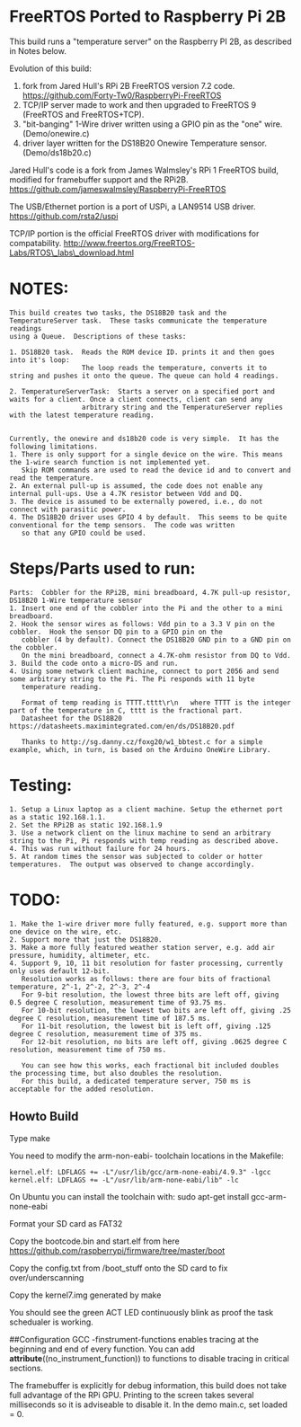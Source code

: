 # FreeRTOS Ported to Raspberry Pi 2B

This build runs a "temperature server" on the Raspberry PI 2B, as described in Notes below.

Evolution of this build:

1. fork from Jared Hull's RPi 2B FreeRTOS version 7.2 code.  https://github.com/Forty-Tw0/RaspberryPi-FreeRTOS
2. TCP/IP server made to work and then upgraded to FreeRTOS 9 (FreeRTOS and FreeRTOS+TCP).
3. "bit-banging" 1-Wire driver written using a GPIO pin as the "one" wire. (Demo/onewire.c)
4. driver layer written for the DS18B20 Onewire Temperature sensor. (Demo/ds18b20.c)

Jared Hull's code is a fork from James Walmsley's RPi 1 FreeRTOS build, modified for framebuffer support and the RPi2B.
https://github.com/jameswalmsley/RaspberryPi-FreeRTOS

The USB/Ethernet portion is a port of USPi, a LAN9514 USB driver.
https://github.com/rsta2/uspi

TCP/IP portion is the official FreeRTOS driver with modifications for compatability.
http://www.freertos.org/FreeRTOS-Labs/RTOS\_labs\_download.html


# NOTES:
    This build creates two tasks, the DS18B20 task and the TemperatureServer task.  These tasks communicate the temperature readings
    using a Queue.  Descriptions of these tasks:
  
    1. DS18B20 task.  Reads the ROM device ID. prints it and then goes into it's loop:
                      The loop reads the temperature, converts it to string and pushes it onto the queue. The queue can hold 4 readings.

    2. TemperatureServerTask:  Starts a server on a specified port and waits for a client. Once a client connects, client can send any 
                      arbitrary string and the TemperatureServer replies with the latest temperature reading.
    

    Currently, the onewire and ds18b20 code is very simple.  It has the following limitations.
    1. There is only support for a single device on the wire. This means the 1-wire search function is not implemented yet.
       Skip ROM commands are used to read the device id and to convert and read the temperature.
    2. An external pull-up is assumed, the code does not enable any internal pull-ups. Use a 4.7K resistor between Vdd and DQ.
    3. The device is assumed to be externally powered, i.e., do not connect with parasitic power. 
    4. The DS18B20 driver uses GPIO 4 by default.  This seems to be quite conventional for the temp sensors.  The code was written
       so that any GPIO could be used.

# Steps/Parts used to run:
    Parts:  Cobbler for the RPi2B, mini breadboard, 4.7K pull-up resistor, DS18B20 1-Wire temperature sensor
    1. Insert one end of the cobbler into the Pi and the other to a mini breadboard.
    2. Hook the sensor wires as follows: Vdd pin to a 3.3 V pin on the cobbler.  Hook the sensor DQ pin to a GPIO pin on the
       cobbler (4 by default). Connect the DS18B20 GND pin to a GND pin on the cobbler.  
       On the mini breadboard, connect a 4.7K-ohm resistor from DQ to Vdd.
    3. Build the code onto a micro-DS and run.
    4. Using some network client machine, connect to port 2056 and send some arbitrary string to the Pi. The Pi responds with 11 byte
       temperature reading.

       Format of temp reading is TTTT.tttt\r\n   where TTTT is the integer part of the temperature in C, tttt is the fractional part.
       Datasheet for the DS18B20  https://datasheets.maximintegrated.com/en/ds/DS18B20.pdf

       Thanks to http://sg.danny.cz/foxg20/w1_bbtest.c for a simple example, which, in turn, is based on the Arduino OneWire Library.

# Testing:
    1. Setup a Linux laptop as a client machine. Setup the ethernet port as a static 192.168.1.1.
    2. Set the RPi2B as static 192.168.1.9
    3. Use a network client on the linux machine to send an arbitrary string to the Pi, Pi responds with temp reading as described above.
    4. This was run without failure for 24 hours.
    5. At random times the sensor was subjected to colder or hotter temperatures.  The output was observed to change accordingly.
     
# TODO:
    1. Make the 1-wire driver more fully featured, e.g. support more than one device on the wire, etc. 
    2. Support more that just the DS18B20.
    3. Make a more fully featured weather station server, e.g. add air pressure, humidity, altimeter, etc.
    4. Support 9, 10, 11 bit resolution for faster processing, currently only uses default 12-bit. 
       Resolution works as follows: there are four bits of fractional temperature, 2^-1, 2^-2, 2^-3, 2^-4
       For 9-bit resolution, the lowest three bits are left off, giving 0.5 degree C resolution, measurement time of 93.75 ms.
       For 10-bit resolution, the lowest two bits are left off, giving .25 degree C resolution, measurement time of 187.5 ms.
       For 11-bit resolution, the lowest bit is left off, giving .125 degree C resolution, measurement time of 375 ms.
       For 12-bit resolution, no bits are left off, giving .0625 degree C resolution, measurement time of 750 ms.
       
       You can see how this works, each fractional bit included doubles the processing time, but also doubles the resolution.
       For this build, a dedicated temperature server, 750 ms is acceptable for the added resolution. 
         

## Howto Build

Type make

You need to modify the arm-non-eabi- toolchain locations in the Makefile:

    kernel.elf: LDFLAGS += -L"/usr/lib/gcc/arm-none-eabi/4.9.3" -lgcc
    kernel.elf: LDFLAGS += -L"/usr/lib/arm-none-eabi/lib" -lc

On Ubuntu you can install the toolchain with: sudo apt-get install gcc-arm-none-eabi

Format your SD card as FAT32

Copy the bootcode.bin and start.elf from here https://github.com/raspberrypi/firmware/tree/master/boot

Copy the config.txt from /boot\_stuff onto the SD card to fix over/underscanning

Copy the kernel7.img generated by make

You should see the green ACT LED continuously blink as proof the task schedualer is working.

##Configuration
GCC -finstrument-functions enables tracing at the beginning and end of every function. You can add __attribute__((no_instrument_function)) to functions to disable tracing in critical sections.

The framebuffer is explicitly for debug information, this build does not take full advantage of the RPi GPU. Printing to the screen takes several milliseconds so it is adviseable to disable it. In the demo main.c, set loaded = 0.
